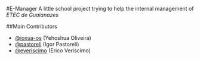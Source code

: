 #E-Manager
A little school project trying to help the internal management of _ETEC de Guaianazes_

##Main Contributors
- [@ioxua-os](github.com/ioxua-os) (Yehoshua Oliveira)
- [@pastoreli](github.com/pastoreli) (Igor Pastoreli)
- [@everiscimo](github.com/everiscimo) (Erico Veriscimo)
